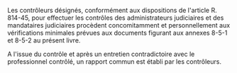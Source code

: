 Les contrôleurs désignés, conformément aux dispositions de l'article R. 814-45, pour effectuer les contrôles des administrateurs judiciaires et des mandataires judiciaires procèdent concomitamment et personnellement aux vérifications minimales prévues aux documents figurant aux annexes 8-5-1 et 8-5-2 au présent livre. 


A l'issue du contrôle et après un entretien contradictoire avec le professionnel contrôlé, un rapport commun est établi par les contrôleurs.

